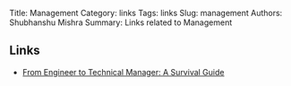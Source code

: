 Title: Management
Category: links
Tags: links
Slug: management
Authors: Shubhanshu Mishra
Summary: Links related to Management


## Links
* [From Engineer to Technical Manager: A Survival Guide](http://media.sundog-soft.com/FromEngineerToTechnicalManager.pdf)
